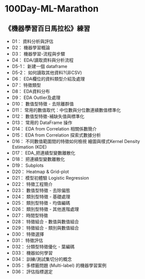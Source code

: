 # 100Day-ML-Marathon
## 《機器學習百日馬拉松》練習
* D1： 資料分析與評估
* D2： 機器學習概論
* D3： 機器學習-流程與步驟
* D4： EDA/讀取資料與分析流程
* D5-1： 新建一個 dataframe
* D5-2： 如何讀取其他資料?(非CSV)
* D6： EDA欄位的資料類型介紹及處理
* D7： 特徵類型
* D8： EDA資料分布
* D9： EDA Outlier及處理
* D10： 數值型特徵 - 去除離群值
* D11： 常用的數值取代：中位數與分位數連續數值標準化
* D12： 數值型特徵-補缺失值與標準化
* D13： 常用的 DataFrame 操作
* D14： EDA from Correlation 相關係數簡介
* D15： EDA from Correlation 探索式數據分析
* D16： 不同數值範圍間的特徵如何檢視 繪圖與樣式Kernel Density Estimation (KDE)
* D17： EDA_把連續型變數離散化
* D18： 把連續型變數離散化
* D19： Subplots
* D20： Heatmap & Grid-plot
* D21： 模型初體驗 Logistic Regression
* D22： 特徵工程簡介
* D23： 數值型特徵 - 去除偏態
* D24： 類別型特徵 - 基礎處理
* D25： 類別型特徵 - 均值編碼
* D26： 類別型特徵 - 其他進階處理
* D27： 時間型特徵
* D28： 特徵組合 - 數值與數值組合
* D29： 特徵組合 - 類別與數值組合
* D30： 特徵選擇
* D31： 特徵評估
* D32： 分類型特徵優化 - 葉編碼
* D33： 機器如何學習
* D34： 訓練/測試集切分的概念
* D35： 多標籤問題 (Multi-label) 的機器學習案例
* D36： 評估指標選定

